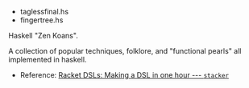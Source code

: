 - taglessfinal.hs
- fingertree.hs

Haskell "Zen Koans". 

A collection of popular techniques, folklore, and "functional pearls"
all implemented in haskell.

- Reference: [Racket DSLs: Making a DSL in one hour --- `stacker`](https://beautifulracket.com/stacker/)
